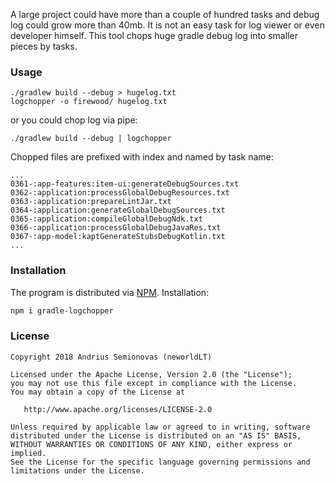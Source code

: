 A large project could have more than a couple of hundred tasks and debug log could grow more than 40mb.
It is not an easy task for log viewer or even developer himself.
This tool chops huge gradle debug log into smaller pieces by tasks.

### Usage

```
./gradlew build --debug > hugelog.txt
logchopper -o firewood/ hugelog.txt
```

or you could chop log via pipe:

```
./gradlew build --debug | logchopper
```

Chopped files are prefixed with index and named by task name:
```
...
0361-:app-features:item-ui:generateDebugSources.txt
0362-:application:processGlobalDebugResources.txt
0363-:application:prepareLintJar.txt
0364-:application:generateGlobalDebugSources.txt
0365-:application:compileGlobalDebugNdk.txt
0366-:application:processGlobalDebugJavaRes.txt
0367-:app-model:kaptGenerateStubsDebugKotlin.txt
...
```

### Installation

The program is distributed via [NPM](https://www.npmjs.com/package/gradle-logchopper).
Installation:
```sh
npm i gradle-logchopper
```

### License

```
Copyright 2018 Andrius Semionovas (neworldLT)

Licensed under the Apache License, Version 2.0 (the "License");
you may not use this file except in compliance with the License.
You may obtain a copy of the License at

   http://www.apache.org/licenses/LICENSE-2.0

Unless required by applicable law or agreed to in writing, software
distributed under the License is distributed on an "AS IS" BASIS,
WITHOUT WARRANTIES OR CONDITIONS OF ANY KIND, either express or implied.
See the License for the specific language governing permissions and
limitations under the License.
```
